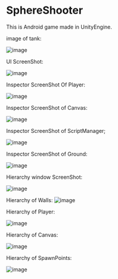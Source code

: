 # SphereShooter
 This is Android game made in UnityEngine.
 
 
 image of tank:
 
 ![image](https://user-images.githubusercontent.com/74751132/189519572-03056ead-d737-4878-bcf6-6cd1973eecb2.png)

 UI ScreenShot:
 
 
![image](https://user-images.githubusercontent.com/74751132/189519355-d47974c7-0250-47e4-8fbe-ee9704a83b10.png)


Inspector ScreenShot Of Player:



![image](https://user-images.githubusercontent.com/74751132/189519645-e4b1805f-a9f2-429e-a206-1be8c80956c3.png)


Inspector ScreenShot of Canvas:

![image](https://user-images.githubusercontent.com/74751132/189519797-13ab55c5-90c1-41e9-b7a8-3b90ceb5a731.png)

Inspector ScreenShot of ScriptManager;

![image](https://user-images.githubusercontent.com/74751132/189519860-e54fc4bd-c1ed-4016-9728-1c05bce0f5ff.png)

Inspector ScreenShot of Ground:

![image](https://user-images.githubusercontent.com/74751132/189519923-1885f769-655c-4847-9eee-774d131c0917.png)


Hierarchy window ScreenShot:

![image](https://user-images.githubusercontent.com/74751132/189520113-a14462dd-6836-487c-8903-b6545a6429f1.png)


Hierarchy of Walls:
![image](https://user-images.githubusercontent.com/74751132/189520156-2e3b8e89-c3af-4494-af17-da46ac403363.png)

Hierarchy of Player:

![image](https://user-images.githubusercontent.com/74751132/189520179-6e528fb0-9c0e-43d8-a2e8-5fd3de5e9e01.png)

Hierarchy of Canvas:

![image](https://user-images.githubusercontent.com/74751132/189520244-2b7307ce-b333-42a3-a0e7-83fbdc36a5f0.png)

Hierarchy of SpawnPoints:

![image](https://user-images.githubusercontent.com/74751132/189520299-94de0b12-f711-497e-b2db-71547709a28a.png)

